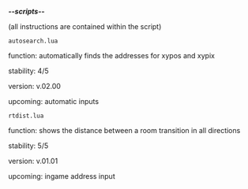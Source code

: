 ***--scripts--***

(all instructions are contained within the script)

`autosearch.lua`

function: automatically finds the addresses for xypos and xypix

stability: 4/5

version: v.02.00

upcoming: automatic inputs

`rtdist.lua`

function: shows the distance between a room transition in all directions

stability: 5/5

version: v.01.01

upcoming: ingame address input
